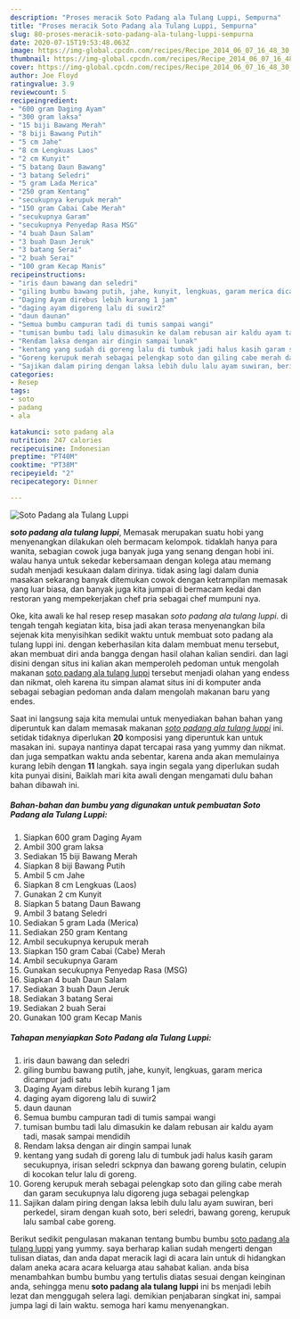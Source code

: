 ```yaml
---
description: "Proses meracik Soto Padang ala Tulang Luppi, Sempurna"
title: "Proses meracik Soto Padang ala Tulang Luppi, Sempurna"
slug: 80-proses-meracik-soto-padang-ala-tulang-luppi-sempurna
date: 2020-07-15T19:53:48.063Z
image: https://img-global.cpcdn.com/recipes/Recipe_2014_06_07_16_48_30_709_8fd2de/751x532cq70/soto-padang-ala-tulang-luppi-foto-resep-utama.jpg
thumbnail: https://img-global.cpcdn.com/recipes/Recipe_2014_06_07_16_48_30_709_8fd2de/751x532cq70/soto-padang-ala-tulang-luppi-foto-resep-utama.jpg
cover: https://img-global.cpcdn.com/recipes/Recipe_2014_06_07_16_48_30_709_8fd2de/751x532cq70/soto-padang-ala-tulang-luppi-foto-resep-utama.jpg
author: Joe Floyd
ratingvalue: 3.9
reviewcount: 5
recipeingredient:
- "600 gram Daging Ayam"
- "300 gram laksa"
- "15 biji Bawang Merah"
- "8 biji Bawang Putih"
- "5 cm Jahe"
- "8 cm Lengkuas Laos"
- "2 cm Kunyit"
- "5 batang Daun Bawang"
- "3 batang Seledri"
- "5 gram Lada Merica"
- "250 gram Kentang"
- "secukupnya kerupuk merah"
- "150 gram Cabai Cabe Merah"
- "secukupnya Garam"
- "secukupnya Penyedap Rasa MSG"
- "4 buah Daun Salam"
- "3 buah Daun Jeruk"
- "3 batang Serai"
- "2 buah Serai"
- "100 gram Kecap Manis"
recipeinstructions:
- "iris daun bawang dan seledri"
- "giling bumbu bawang putih, jahe, kunyit, lengkuas, garam merica dicampur jadi satu"
- "Daging Ayam direbus lebih kurang 1 jam"
- "daging ayam digoreng lalu di suwir2"
- "daun daunan"
- "Semua bumbu campuran tadi di tumis sampai wangi"
- "tumisan bumbu tadi lalu dimasukin ke dalam rebusan air kaldu ayam tadi, masak sampai mendidih"
- "Rendam laksa dengan air dingin sampai lunak"
- "kentang yang sudah di goreng lalu di tumbuk jadi halus kasih garam secukupnya, irisan seledri sckpnya dan bawang goreng bulatin, celupin di kocokan telur lalu di goreng."
- "Goreng kerupuk merah sebagai pelengkap soto dan giling cabe merah dan garam secukupnya  lalu digoreng juga sebagai pelengkap"
- "Sajikan dalam piring dengan laksa lebih dulu lalu ayam suwiran, beri perkedel, siram dengan kuah soto, beri seledri, bawang goreng, kerupuk lalu sambal cabe goreng."
categories:
- Resep
tags:
- soto
- padang
- ala

katakunci: soto padang ala 
nutrition: 247 calories
recipecuisine: Indonesian
preptime: "PT40M"
cooktime: "PT38M"
recipeyield: "2"
recipecategory: Dinner

---
```



![Soto Padang ala Tulang Luppi](https://img-global.cpcdn.com/recipes/Recipe_2014_06_07_16_48_30_709_8fd2de/751x532cq70/soto-padang-ala-tulang-luppi-foto-resep-utama.jpg)

<b><i>soto padang ala tulang luppi</i></b>, Memasak merupakan suatu hobi yang menyenangkan dilakukan oleh bermacam kelompok. tidaklah hanya para wanita, sebagian cowok juga banyak juga yang senang dengan hobi ini. walau hanya untuk sekedar kebersamaan dengan kolega atau memang sudah menjadi kesukaan dalam dirinya. tidak asing lagi dalam dunia masakan sekarang banyak ditemukan cowok dengan ketrampilan memasak yang luar biasa, dan banyak juga kita jumpai di bermacam kedai dan restoran yang mempekerjakan chef pria sebagai chef mumpuni nya.

Oke, kita awali ke hal resep resep masakan <i>soto padang ala tulang luppi</i>. di tengah tengah kegiatan kita, bisa jadi akan terasa menyenangkan bila sejenak kita menyisihkan sedikit waktu untuk membuat soto padang ala tulang luppi ini. dengan keberhasilan kita dalam membuat menu tersebut, akan membuat diri anda bangga dengan hasil olahan kalian sendiri. dan lagi disini dengan situs ini kalian akan memperoleh pedoman untuk mengolah makanan <u>soto padang ala tulang luppi</u> tersebut menjadi olahan yang endess dan nikmat, oleh karena itu simpan alamat situs ini di komputer anda sebagai sebagian pedoman anda dalam mengolah makanan baru yang endes.




Saat ini langsung saja kita memulai untuk menyediakan bahan bahan yang diperuntuk kan dalam memasak makanan <u><i>soto padang ala tulang luppi</i></u> ini. setidak tidaknya diperlukan <b>20</b> komposisi yang diperuntuk kan untuk masakan ini. supaya nantinya dapat tercapai rasa yang yummy dan nikmat. dan juga sempatkan waktu anda sebentar, karena anda akan memulainya kurang lebih dengan <b>11</b> langkah. saya ingin segala yang diperlukan sudah kita punyai disini, Baiklah mari kita awali dengan mengamati dulu bahan bahan dibawah ini.

<!--inarticleads1-->

##### Bahan-bahan dan bumbu yang digunakan untuk pembuatan Soto Padang ala Tulang Luppi:

1. Siapkan 600 gram Daging Ayam
1. Ambil 300 gram laksa
1. Sediakan 15 biji Bawang Merah
1. Siapkan 8 biji Bawang Putih
1. Ambil 5 cm Jahe
1. Siapkan 8 cm Lengkuas (Laos)
1. Gunakan 2 cm Kunyit
1. Siapkan 5 batang Daun Bawang
1. Ambil 3 batang Seledri
1. Sediakan 5 gram Lada (Merica)
1. Sediakan 250 gram Kentang
1. Ambil secukupnya kerupuk merah
1. Siapkan 150 gram Cabai (Cabe) Merah
1. Ambil secukupnya Garam
1. Gunakan secukupnya Penyedap Rasa (MSG)
1. Siapkan 4 buah Daun Salam
1. Sediakan 3 buah Daun Jeruk
1. Sediakan 3 batang Serai
1. Sediakan 2 buah Serai
1. Gunakan 100 gram Kecap Manis




<!--inarticleads2-->

##### Tahapan menyiapkan Soto Padang ala Tulang Luppi:

1. iris daun bawang dan seledri
1. giling bumbu bawang putih, jahe, kunyit, lengkuas, garam merica dicampur jadi satu
1. Daging Ayam direbus lebih kurang 1 jam
1. daging ayam digoreng lalu di suwir2
1. daun daunan
1. Semua bumbu campuran tadi di tumis sampai wangi
1. tumisan bumbu tadi lalu dimasukin ke dalam rebusan air kaldu ayam tadi, masak sampai mendidih
1. Rendam laksa dengan air dingin sampai lunak
1. kentang yang sudah di goreng lalu di tumbuk jadi halus kasih garam secukupnya, irisan seledri sckpnya dan bawang goreng bulatin, celupin di kocokan telur lalu di goreng.
1. Goreng kerupuk merah sebagai pelengkap soto dan giling cabe merah dan garam secukupnya  lalu digoreng juga sebagai pelengkap
1. Sajikan dalam piring dengan laksa lebih dulu lalu ayam suwiran, beri perkedel, siram dengan kuah soto, beri seledri, bawang goreng, kerupuk lalu sambal cabe goreng.




Berikut sedikit pengulasan makanan tentang bumbu bumbu <u>soto padang ala tulang luppi</u> yang yummy. saya berharap kalian sudah mengerti dengan tulisan diatas, dan anda dapat meracik lagi di acara lain untuk di hidangkan dalam aneka acara acara keluarga atau sahabat kalian. anda bisa menambahkan bumbu bumbu yang tertulis diatas sesuai dengan keinginan anda, sehingga menu <b>soto padang ala tulang luppi</b> ini bs menjadi lebih lezat dan menggugah selera lagi. demikian penjabaran singkat ini, sampai jumpa lagi di lain waktu. semoga hari kamu menyenangkan.
